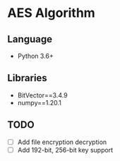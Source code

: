 # AES Algorithm

## Language
- Python 3.6+

## Libraries
- BitVector==3.4.9
- numpy==1.20.1

## TODO
- [ ] Add file encryption decryption
- [ ] Add 192-bit, 256-bit key support